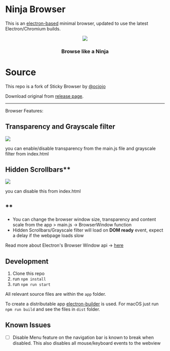 # Ninja Browser

This is an [electron-based](https://electron.atom.io/) minimal browser, updated to use the latest Electron/Chromium builds.

<div align="center">
    <img src="https://user-images.githubusercontent.com/44912259/67528702-ba656f00-f67f-11e9-92d7-bd1b5e1931a5.png">
    <h3>Browse like a Ninja</h3>
</div>

# Source
This repo is a fork of Sticky Browser by [@ocjojo](https://github.com/ocjojo)

Download original from [release page](https://github.com/ocjojo/sticky-browser/releases).

---

Browser Features:

## Transparency and Grayscale filter

![](https://user-images.githubusercontent.com/44912259/67528106-4080b600-f67e-11e9-9530-ee0c03da7eb6.png)

you can enable/disable transparency from the main.js file and grayscale filter from index.html


## Hidden Scrollbars**

![](https://user-images.githubusercontent.com/44912259/67528147-5a21fd80-f67e-11e9-84e3-7037af2ffadb.png)

you can disable this from index.html

## **
* You can change the browser window size, transparency and content scale from the app > main.js -> BrowserWindow function
* Hidden Scrollbars/Grayscale filter will load on **DOM ready** event, expect a delay if the webpage loads slow

Read more about Electron's Browser Window api -> [here](https://electronjs.org/docs/api/browser-window)

## Development

1. Clone this repo
2. run `npm install`
3. run `npm run start`

All relevant source files are within the `app` folder.

To create a distributable app [electron-builder](https://github.com/electron-userland/electron-builder) is used.
For macOS just run `npm run build` and see the files in `dist` folder.

## Known Issues

- [ ] Disable Menu feature on the navigation bar is known to break when disabled. This also disables all mouse/keyboard events to the webview